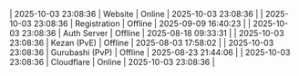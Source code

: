 | 2025-10-03 23:08:36 | Website | Online | 2025-10-03 23:08:36 |
| 2025-10-03 23:08:36 | Registration | Offline | 2025-09-09 16:40:23 |
| 2025-10-03 23:08:36 | Auth Server | Offline | 2025-08-18 09:33:31 |
| 2025-10-03 23:08:36 | Kezan (PvE) | Offline | 2025-08-03 17:58:02 |
| 2025-10-03 23:08:36 | Gurubashi (PvP) | Offline | 2025-08-23 21:44:06 |
| 2025-10-03 23:08:36 | Cloudflare | Online | 2025-10-03 23:08:36 |
